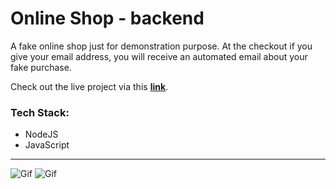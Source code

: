 # Online Shop - backend

A fake online shop just for demonstration purpose. At the checkout if you give your email address, you will receive an automated email about your fake purchase. 

Check out the live project via this __[link](https://online-shop-n0dzvtik7-demissie96.vercel.app/)__.

### Tech Stack:

- NodeJS
- JavaScript

---

![Gif](https://s1.gifyu.com/images/online_shop_1.png)
![Gif](https://s4.gifyu.com/images/online_shop_2.png)